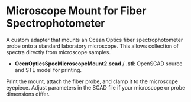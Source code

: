 # Microscope Mount for Fiber Spectrophotometer

A custom adapter that mounts an Ocean Optics fiber spectrophotometer probe onto a standard laboratory microscope. This allows collection of spectra directly from microscope samples.

- **OcenOpticsSpecMicroscopeMount2.scad** / **.stl**: OpenSCAD source and STL model for printing.

Print the mount, attach the fiber probe, and clamp it to the microscope eyepiece. Adjust parameters in the SCAD file if your microscope or probe dimensions differ.
